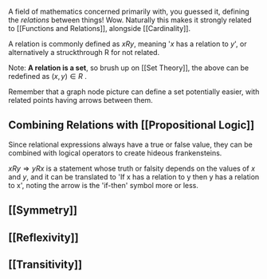 A field of mathematics concerned primarily with, you guessed it, defining the *relations* between things! Wow. Naturally this makes it strongly related to [[Functions and Relations]], alongside [[Cardinality]].

A relation is commonly defined as $xRy$, meaning '$x$ has a relation to $y$', or alternatively a struckthrough R for not related.

Note: **A relation is a set**, so brush up on [[Set Theory]], the above can be redefined as $(x,y)\in R$ .

Remember that a graph node picture can define a set potentially easier, with related points having arrows between them.

## Combining Relations with [[Propositional Logic]]
Since relational expressions always have a true or false value, they can be combined with logical operators to create hideous frankensteins.

$xRy \Rightarrow yRx$ is a statement whose truth or falsity depends on the values of $x$ and $y$, and it can be translated to 'If x has a relation to y then y has a relation to x', noting the arrow is the 'if-then' symbol more or less.

## [[Symmetry]]

## [[Reflexivity]]

## [[Transitivity]]






